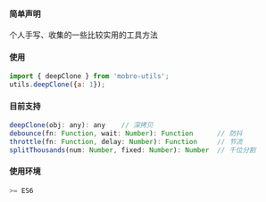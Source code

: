 #### 简单声明
个人手写、收集的一些比较实用的工具方法

#### 使用
```js
import { deepClone } from 'mobro-utils';
utils.deepClone({a: 1});
```
#### 目前支持
```js
deepClone(obj: any): any    // 深拷贝
debounce(fn: Function, wait: Number): Function      // 防抖
throttle(fn: Function, delay: Number): Function     // 节流
splitThousands(num: Number, fixed: Number): Number  // 千位分割
```

#### 使用环境
```js
>= ES6
```